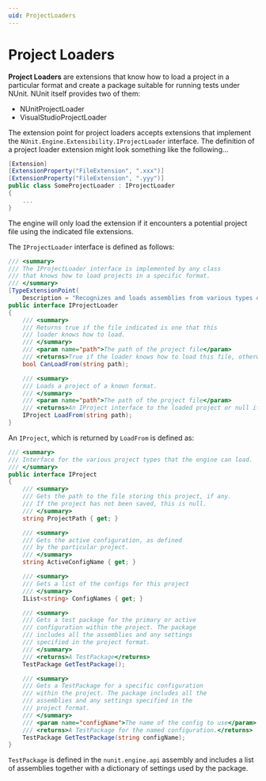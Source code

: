 ```yaml
---
uid: ProjectLoaders
---
```


# Project Loaders

**Project Loaders** are extensions that know how to load a project in a particular format and create a package suitable for running tests under NUnit. NUnit itself provides two of them:

* NUnitProjectLoader
* VisualStudioProjectLoader

The extension point for project loaders accepts extensions that implement the `NUnit.Engine.Extensibility.IProjectLoader` interface. The definition of a project loader extension might look something like the following...

```csharp
[Extension]
[ExtensionProperty("FileExtension", ".xxx")]
[ExtensionProperty("FileExtension", ".yyy")]
public class SomeProjectLoader : IProjectLoader
{
    ...
}
```

The engine will only load the extension if it encounters a potential project file using the indicated file extensions.

The `IProjectLoader` interface is defined as follows:

```csharp
/// <summary>
/// The IProjectLoader interface is implemented by any class
/// that knows how to load projects in a specific format.
/// </summary>
[TypeExtensionPoint(
    Description = "Recognizes and loads assemblies from various types of project formats.")]
public interface IProjectLoader
{
    /// <summary>
    /// Returns true if the file indicated is one that this
    /// loader knows how to load.
    /// </summary>
    /// <param name="path">The path of the project file</param>
    /// <returns>True if the loader knows how to load this file, otherwise false</returns>
    bool CanLoadFrom(string path);

    /// <summary>
    /// Loads a project of a known format.
    /// </summary>
    /// <param name="path">The path of the project file</param>
    /// <returns>An IProject interface to the loaded project or null if the project cannot be loaded</returns>
    IProject LoadFrom(string path);
}
```

An `IProject`, which is returned by `LoadFrom` is defined as:

```csharp
/// <summary>
/// Interface for the various project types that the engine can load.
/// </summary>
public interface IProject
{
    /// <summary>
    /// Gets the path to the file storing this project, if any.
    /// If the project has not been saved, this is null.
    /// </summary>
    string ProjectPath { get; }

    /// <summary>
    /// Gets the active configuration, as defined
    /// by the particular project.
    /// </summary>
    string ActiveConfigName { get; }

    /// <summary>
    /// Gets a list of the configs for this project
    /// </summary>
    IList<string> ConfigNames { get; }

    /// <summary>
    /// Gets a test package for the primary or active
    /// configuration within the project. The package
    /// includes all the assemblies and any settings
    /// specified in the project format.
    /// </summary>
    /// <returns>A TestPackage</returns>
    TestPackage GetTestPackage();

    /// <summary>
    /// Gets a TestPackage for a specific configuration
    /// within the project. The package includes all the
    /// assemblies and any settings specified in the
    /// project format.
    /// </summary>
    /// <param name="configName">The name of the config to use</param>
    /// <returns>A TestPackage for the named configuration.</returns>
    TestPackage GetTestPackage(string configName);
}
```

`TestPackage` is defined in the `nunit.engine.api` assembly and includes a list of assemblies together with a dictionary of settings used by the package.
